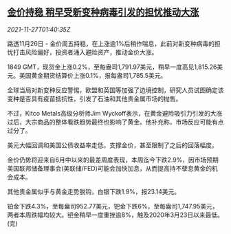 <!--1637978463000-->
[金价持稳 稍早受新变种病毒引发的担忧推动大涨](https://cn.reuters.com/article/global-precious-metal-drv-1127-idCNKBS2IC022)
------

<div><i>2021-11-27T01:40:35Z</i></div><p>路透11月26日 - 金价周五持稳，在上涨逾1%后稍作喘息，此前对新变种病毒的担忧打击风险偏好，投资者涌入避险资产，推动金价大涨。</p><p>1849 GMT，现货金上涨0.2%，至每盎司1,791.97美元，稍早一度高见1,815.26美元。美国黄金期货结算价上涨0.1%，报每盎司1,785.5美元。</p><p>全球当局对新变种反应警惕，欧盟和英国等加强了边境控制，研究人员试图确定该变种是否具有疫苗抵抗性，引发了石油和其他贵金属市场的抛售。</p><p>不过，Kitco Metals高级分析师Jim Wyckoff表示，在黄金避险吸引力引发的大涨过后，大宗商品的整体看跌趋势最终也影响了黄金。他补充称，市场反应可能有点过分了。</p><p>美元大幅回调和美国公债收益率走低，支撑金价，甚至限制了之后的回落幅度。</p><p>金价仍势将迎来自6月中以来的最差周度表现，本周迄今下跌2.9%，因市场预期美国联邦储备理事会(美联储/FED)可能会加快加息，从而提高持不孽息黄金的机会成本。</p><p>其他贵金属似乎与黄金走势脱钩，白银下跌1.9%，报23.14美元。</p><p>铂金下跌4.3%，至每盎司952.77美元，钯金下跌6%，至每盎司1,747.95美元，两者本周跌幅均较大。钯金稍早一度重挫逾8%，触及2020年3月23日以来最低。(完)</p>
